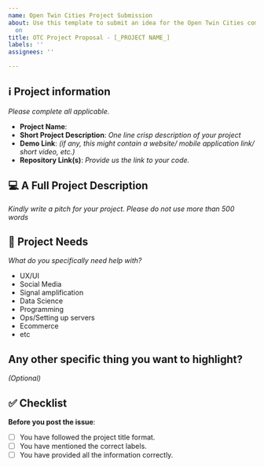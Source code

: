```yaml
---
name: Open Twin Cities Project Submission
about: Use this template to submit an idea for the Open Twin Cities community to work
  on
title: OTC Project Proposal - [_PROJECT NAME_]
labels: ''
assignees: ''

---
```


## ℹ️ Project information
_Please complete all applicable._

- **Project Name**:
- **Short Project Description**: _One line crisp description of your project_
- **Demo Link**: _(if any, this might contain a website/ mobile application link/ short video, etc.)_
- **Repository Link(s)**: _Provide us the link to your code._


## 💻 A Full Project Description
_Kindly write a pitch for your project. Please do not use more than 500 words_


## 🔦 Project Needs
_What do you specifically need help with?_
* UX/UI
* Social Media
* Signal amplification
* Data Science
* Programming
* Ops/Setting up servers
* Ecommerce
* etc


## Any other specific thing you want to highlight?
_(Optional)_


## ✅ Checklist

**Before you post the issue**:
- [ ] You have followed the project title format.
- [ ] You have mentioned the correct labels.
- [ ] You have provided all the information correctly.
